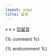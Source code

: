 ```yaml
---
layout: page
title: 留言
---
```


&raquo; &raquo; &raquo; <a href="/commentsold.html" target="_blank">旧留言</a>

<div id="tcomment" class="comment"></div>

<script src="https://cdn.staticfile.org/twikoo/1.6.7/twikoo.all.min.js"></script>
<script>twikoo.init({ envId:'https://twikoo-livid-three.vercel.app/', el: '#tcomment', lang: 'zh-CN',})</script>
{% comment %}
<script>twikoo.init({ envId:'wutiaoreninfo-2gwrikiwe53b792b', el: '#tcomment', lang: 'zh-CN',})</script>
{% endcomment %}
